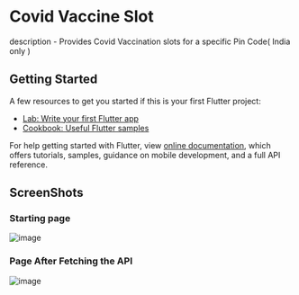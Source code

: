 # Covid Vaccine Slot

description - Provides Covid Vaccination slots for a specific Pin Code( India only )

## Getting Started

A few resources to get you started if this is your first Flutter project:

- [Lab: Write your first Flutter app](https://flutter.dev/docs/get-started/codelab)
- [Cookbook: Useful Flutter samples](https://flutter.dev/docs/cookbook)

For help getting started with Flutter, view
[online documentation](https://flutter.dev/docs), which offers tutorials,
samples, guidance on mobile development, and a full API reference.


## ScreenShots

### Starting page

![image](https://user-images.githubusercontent.com/42883586/134010857-f4964d72-cb8b-46cb-9511-b7e277afa023.png)

### Page After Fetching the API

![image](https://user-images.githubusercontent.com/42883586/134010906-31eaefa5-da4a-4550-8ce8-fcb3d775af23.png)
